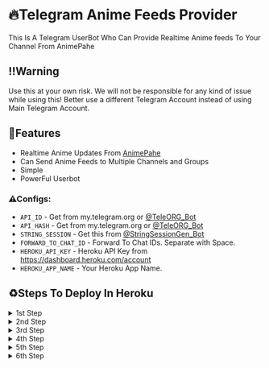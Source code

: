 # 🔥Telegram Anime Feeds Provider
This Is A Telegram UserBot Who Can Provide Realtime Anime feeds To Your Channel From AnimePahe

## ‼️Warning
Use this at your own risk. We will not be responsible for any kind of issue while using this! Better use a different Telegram Account instead of using Main Telegram Account.

## 🌸Features
- Realtime Anime Updates From [AnimePahe](http://animepahe.com/)
- Can Send Anime Feeds to Multiple Channels and Groups
- Simple
- PowerFul Userbot

### ⚠Configs:
- `API_ID` - Get from my.telegram.org or [@TeleORG_Bot](https://t.me/TeleORG_Bot)
- `API_HASH` - Get from my.telegram.org or [@TeleORG_Bot](https://t.me/TeleORG_Bot)
- `STRING_SESSION` - Get this from [@StringSessionGen_Bot](https://t.me/StringSessionGen_Bot)
- `FORWARD_TO_CHAT_ID` - Forward To Chat IDs. Separate with Space.
- `HEROKU_API_KEY` - Heroku API Key from https://dashboard.heroku.com/account
- `HEROKU_APP_NAME` - Your Heroku App Name.

## ♻Steps To Deploy In Heroku
<details>
  <summary>1st Step</summary>
  <h3>Step 1</h3>
  <img src="https://github.com/HashCatz/Anime-Feeds-Provider/blob/main/Steps/1.PNG">
  <p>As shown in the above image, create a new app in heroku</p>
</details>
<details>
  <summary>2nd Step</summary>
  <h3>Step 2</h3>
  <img src="https://github.com/HashCatz/Anime-Feeds-Provider/blob/main/Steps/2.PNG">
  <p>After creating an app,you will redirect into a new page like above..First of all connect the github account to your heroku account by clicking <i>Connect to github</i>. After that search the repo in that searchbar and click the connect.</p>
</details>
<details>
  <summary>3rd Step</summary>
  <h3>Step 3</h3>
  <img src="https://github.com/HashCatz/Anime-Feeds-Provider/blob/main/Steps/3.PNG">
  <p>After Connecting The repo successfully,Go to the settings panel..</p>
</details>
<details>
  <summary>4th Step</summary>
  <h3>Step 4</h3>
  <img src="https://github.com/HashCatz/Anime-Feeds-Provider/blob/main/Steps/4.PNG">
  <p>Now you are in the settings panel..you could see a small logo named <b>Add Buildpack</b> Click it and you will get a popup like above..when the popup appeared choose <i>Python</i> and save the changes..</p>
</details>
<details>
  <summary>5th Step</summary>
  <h3>Step 5</h3>
  <img src="https://github.com/HashCatz/Anime-Feeds-Provider/blob/main/Steps/5.PNG">
  <p>After adding <b>BuildPacks</b> Go to the <i>Config Vars</i> panel and click <b>Reveal Vars</b> and Add Vars just Like in above Image..<br>-- <b>Here The Vars</b> --<br>API_ID<br>API_HASH<br>STRING_SESSION<br>FORWARD_TO_CHAT_ID<br>HEROKU_API_KEY<br>HEROKU_APP_NAME<br><br>Refer Configs in Readme.md For more details about Vars</p>
</details>
<details>
  <summary>6th Step</summary>
  <h3>Step 6</h3>
  <img src="https://github.com/HashCatz/Anime-Feeds-Provider/blob/main/Steps/6.PNG">
  <p>After adding Vars, Come back to The <b>Deploy</b> panel and Scroll Down and Click Deploy and Wait Untill the app deploy</p>
</details>
